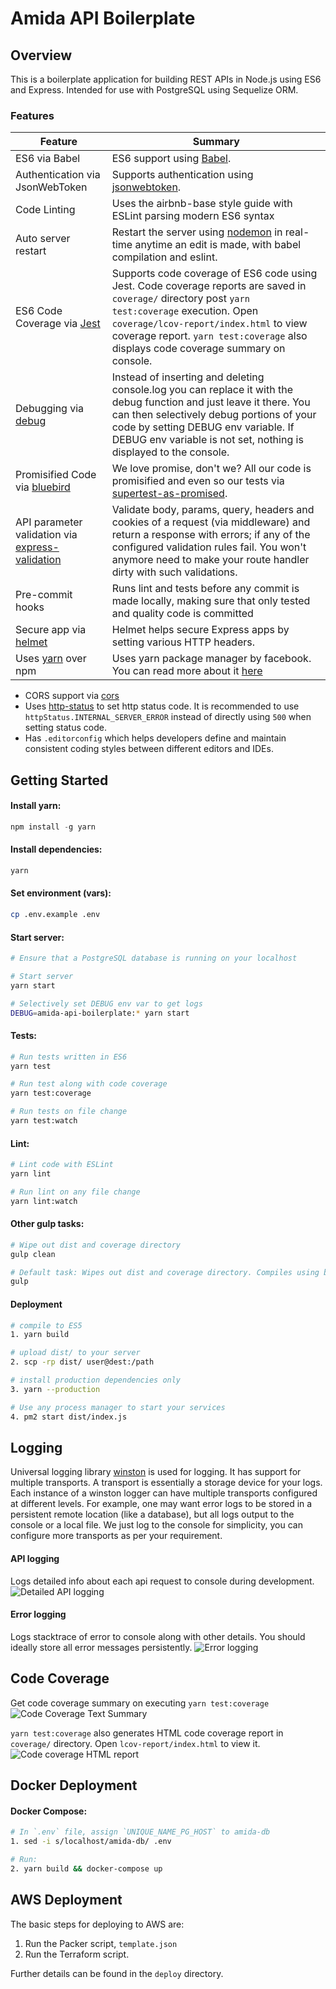 # Amida API Boilerplate

## Overview

This is a boilerplate application for building REST APIs in Node.js using ES6 and Express. Intended for use with PostgreSQL using Sequelize ORM.

### Features

| Feature | Summary |
|---------|---------|
| ES6 via Babel | ES6 support using [Babel](https://babeljs.io/). |
| Authentication via JsonWebToken | Supports authentication using [jsonwebtoken](https://www.npmjs.com/package/jsonwebtoken). |
| Code Linting | Uses the airbnb-base style guide with ESLint parsing modern ES6 syntax |
| Auto server restart | Restart the server using [nodemon](https://github.com/remy/nodemon) in real-time anytime an edit is made, with babel compilation and eslint. |
| ES6 Code Coverage via [Jest](https://www.npmjs.com/package/jest) | Supports code coverage of ES6 code using Jest. Code coverage reports are saved in `coverage/` directory post `yarn test:coverage` execution. Open `coverage/lcov-report/index.html` to view coverage report. `yarn test:coverage` also displays code coverage summary on console. |
| Debugging via [debug](https://www.npmjs.com/package/debug) | Instead of inserting and deleting console.log you can replace it with the debug function and just leave it there. You can then selectively debug portions of your code by setting DEBUG env variable. If DEBUG env variable is not set, nothing is displayed to the console. |
| Promisified Code via [bluebird](https://github.com/petkaantonov/bluebird) | We love promise, don't we? All our code is promisified and even so our tests via [supertest-as-promised](https://www.npmjs.com/package/supertest-as-promised). |
| API parameter validation via [express-validation](https://www.npmjs.com/package/express-validation) | Validate body, params, query, headers and cookies of a request (via middleware) and return a response with errors; if any of the configured validation rules fail. You won't anymore need to make your route handler dirty with such validations. |
| Pre-commit hooks | Runs lint and tests before any commit is made locally, making sure that only tested and quality code is committed |
| Secure app via [helmet](https://github.com/helmetjs/helmet) | Helmet helps secure Express apps by setting various HTTP headers. |
| Uses [yarn](https://yarnpkg.com) over npm | Uses yarn package manager by facebook. You can read more about it [here](https://code.facebook.com/posts/1840075619545360) |

- CORS support via [cors](https://github.com/expressjs/cors)
- Uses [http-status](https://www.npmjs.com/package/http-status) to set http status code. It is recommended to use `httpStatus.INTERNAL_SERVER_ERROR` instead of directly using `500` when setting status code.
- Has `.editorconfig` which helps developers define and maintain consistent coding styles between different editors and IDEs.

## Getting Started

#### Install yarn:
```js
npm install -g yarn
```

#### Install dependencies:
```sh
yarn
```

#### Set environment (vars):
```sh
cp .env.example .env
```

#### Start server:
```sh
# Ensure that a PostgreSQL database is running on your localhost

# Start server
yarn start

# Selectively set DEBUG env var to get logs
DEBUG=amida-api-boilerplate:* yarn start
```

#### Tests:
```sh
# Run tests written in ES6
yarn test

# Run test along with code coverage
yarn test:coverage

# Run tests on file change
yarn test:watch
```

#### Lint:
```sh
# Lint code with ESLint
yarn lint

# Run lint on any file change
yarn lint:watch
```

#### Other gulp tasks:
```sh
# Wipe out dist and coverage directory
gulp clean

# Default task: Wipes out dist and coverage directory. Compiles using babel.
gulp
```

#### Deployment

```sh
# compile to ES5
1. yarn build

# upload dist/ to your server
2. scp -rp dist/ user@dest:/path

# install production dependencies only
3. yarn --production

# Use any process manager to start your services
4. pm2 start dist/index.js
```

## Logging

Universal logging library [winston](https://www.npmjs.com/package/winston) is used for logging. It has support for multiple transports.  A transport is essentially a storage device for your logs. Each instance of a winston logger can have multiple transports configured at different levels. For example, one may want error logs to be stored in a persistent remote location (like a database), but all logs output to the console or a local file. We just log to the console for simplicity, you can configure more transports as per your requirement.

#### API logging
Logs detailed info about each api request to console during development.
![Detailed API logging](https://cloud.githubusercontent.com/assets/4172932/12563354/f0a4b558-c3cf-11e5-9d8c-66f7ca323eac.JPG)

#### Error logging
Logs stacktrace of error to console along with other details. You should ideally store all error messages persistently.
![Error logging](https://cloud.githubusercontent.com/assets/4172932/12563361/fb9ef108-c3cf-11e5-9a58-3c5c4936ae3e.JPG)

## Code Coverage
Get code coverage summary on executing `yarn test:coverage`
![Code Coverage Text Summary](https://cloud.githubusercontent.com/assets/4172932/12827832/a0531e70-cba7-11e5-9b7c-9e7f833d8f9f.JPG)

`yarn test:coverage` also generates HTML code coverage report in `coverage/` directory. Open `lcov-report/index.html` to view it.
![Code coverage HTML report](https://cloud.githubusercontent.com/assets/4172932/12625331/571a48fe-c559-11e5-8aa0-f9aacfb8c1cb.jpg)

## Docker Deployment

#### Docker Compose:

```sh
# In `.env` file, assign `UNIQUE_NAME_PG_HOST` to amida-db
1. sed -i s/localhost/amida-db/ .env

# Run:
2. yarn build && docker-compose up
```

## AWS Deployment
The basic steps for deploying to AWS are:
1. Run the Packer script, `template.json`
2. Run the Terraform script.

Further details can be found in the `deploy` directory.
